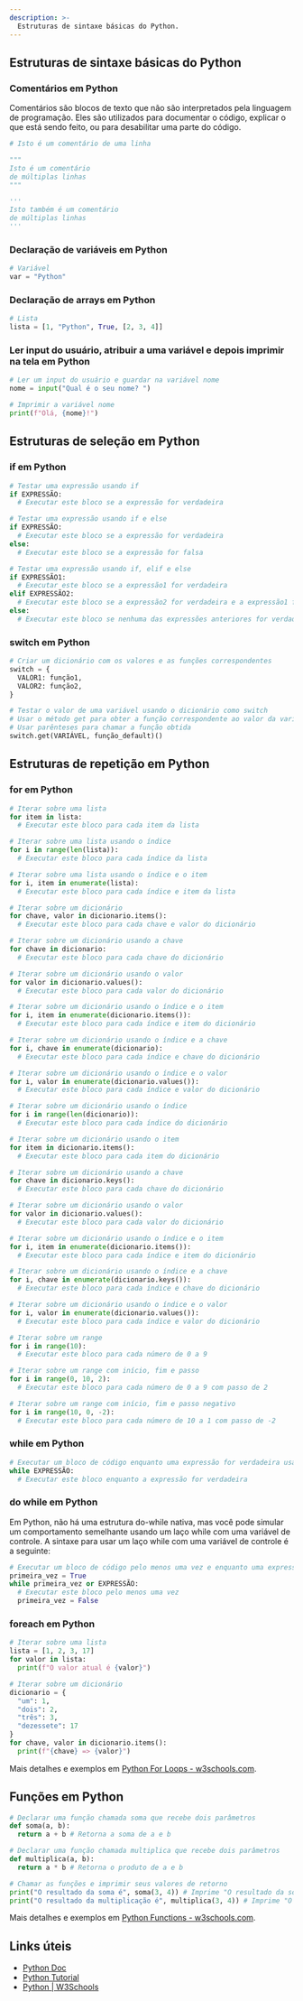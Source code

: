 ```yaml
---
description: >-
  Estruturas de sintaxe básicas do Python.
---
```

## Estruturas de sintaxe básicas do Python

### Comentários em Python

Comentários são blocos de texto que não são interpretados pela linguagem de programação. Eles são utilizados para documentar o código, explicar o que está sendo feito, ou para desabilitar uma parte do código.

```python
# Isto é um comentário de uma linha

"""
Isto é um comentário
de múltiplas linhas
"""

'''
Isto também é um comentário
de múltiplas linhas
'''
```

### Declaração de variáveis em Python

```python
# Variável
var = "Python"
```

### Declaração de arrays em Python

```python
# Lista
lista = [1, "Python", True, [2, 3, 4]]
```

### Ler input do usuário, atribuir a uma variável e depois imprimir na tela em Python

```python
# Ler um input do usuário e guardar na variável nome
nome = input("Qual é o seu nome? ")

# Imprimir a variável nome
print(f"Olá, {nome}!")
```

## Estruturas de seleção em Python

### if em Python

```python
# Testar uma expressão usando if
if EXPRESSÃO:
  # Executar este bloco se a expressão for verdadeira

# Testar uma expressão usando if e else
if EXPRESSÃO:
  # Executar este bloco se a expressão for verdadeira
else:
  # Executar este bloco se a expressão for falsa

# Testar uma expressão usando if, elif e else
if EXPRESSÃO1:
  # Executar este bloco se a expressão1 for verdadeira
elif EXPRESSÃO2:
  # Executar este bloco se a expressão2 for verdadeira e a expressão1 for falsa
else:
  # Executar este bloco se nenhuma das expressões anteriores for verdadeira
```

### switch em Python

```python
# Criar um dicionário com os valores e as funções correspondentes
switch = {
  VALOR1: função1,
  VALOR2: função2,
}

# Testar o valor de uma variável usando o dicionário como switch
# Usar o método get para obter a função correspondente ao valor da variável ou uma função padrão caso não exista
# Usar parênteses para chamar a função obtida
switch.get(VARIÁVEL, função_default)()
```

## Estruturas de repetição em Python

### for em Python

```python
# Iterar sobre uma lista
for item in lista:
  # Executar este bloco para cada item da lista

# Iterar sobre uma lista usando o índice
for i in range(len(lista)):
  # Executar este bloco para cada índice da lista

# Iterar sobre uma lista usando o índice e o item
for i, item in enumerate(lista):
  # Executar este bloco para cada índice e item da lista

# Iterar sobre um dicionário
for chave, valor in dicionario.items():
  # Executar este bloco para cada chave e valor do dicionário

# Iterar sobre um dicionário usando a chave
for chave in dicionario:
  # Executar este bloco para cada chave do dicionário

# Iterar sobre um dicionário usando o valor
for valor in dicionario.values():
  # Executar este bloco para cada valor do dicionário

# Iterar sobre um dicionário usando o índice e o item
for i, item in enumerate(dicionario.items()):
  # Executar este bloco para cada índice e item do dicionário

# Iterar sobre um dicionário usando o índice e a chave
for i, chave in enumerate(dicionario):
  # Executar este bloco para cada índice e chave do dicionário

# Iterar sobre um dicionário usando o índice e o valor
for i, valor in enumerate(dicionario.values()):
  # Executar este bloco para cada índice e valor do dicionário

# Iterar sobre um dicionário usando o índice
for i in range(len(dicionario)):
  # Executar este bloco para cada índice do dicionário

# Iterar sobre um dicionário usando o item
for item in dicionario.items():
  # Executar este bloco para cada item do dicionário

# Iterar sobre um dicionário usando a chave
for chave in dicionario.keys():
  # Executar este bloco para cada chave do dicionário

# Iterar sobre um dicionário usando o valor
for valor in dicionario.values():
  # Executar este bloco para cada valor do dicionário

# Iterar sobre um dicionário usando o índice e o item
for i, item in enumerate(dicionario.items()):
  # Executar este bloco para cada índice e item do dicionário

# Iterar sobre um dicionário usando o índice e a chave
for i, chave in enumerate(dicionario.keys()):
  # Executar este bloco para cada índice e chave do dicionário

# Iterar sobre um dicionário usando o índice e o valor
for i, valor in enumerate(dicionario.values()):
  # Executar este bloco para cada índice e valor do dicionário

# Iterar sobre um range
for i in range(10):
  # Executar este bloco para cada número de 0 a 9

# Iterar sobre um range com início, fim e passo
for i in range(0, 10, 2):
  # Executar este bloco para cada número de 0 a 9 com passo de 2

# Iterar sobre um range com início, fim e passo negativo
for i in range(10, 0, -2):
  # Executar este bloco para cada número de 10 a 1 com passo de -2
```

### while em Python

```python
# Executar um bloco de código enquanto uma expressão for verdadeira usando while
while EXPRESSÃO:
  # Executar este bloco enquanto a expressão for verdadeira
```

### do while em Python

Em Python, não há uma estrutura do-while nativa, mas você pode simular um comportamento semelhante usando um laço while com uma variável de controle. A sintaxe para usar um laço while com uma variável de controle é a seguinte:

```python
# Executar um bloco de código pelo menos uma vez e enquanto uma expressão for verdadeira usando while e uma variável de controle
primeira_vez = True
while primeira_vez or EXPRESSÃO:
  # Executar este bloco pelo menos uma vez
  primeira_vez = False
```

### foreach em Python

```python
# Iterar sobre uma lista
lista = [1, 2, 3, 17]
for valor in lista:
  print(f"O valor atual é {valor}")

# Iterar sobre um dicionário
dicionario = {
  "um": 1,
  "dois": 2,
  "três": 3,
  "dezessete": 17
}
for chave, valor in dicionario.items():
  print(f"{chave} => {valor}")
```

Mais detalhes e exemplos em [Python For Loops - w3schools.com](https://www.w3schools.com/python/python_for_loops.asp).

## Funções em Python

```python
# Declarar uma função chamada soma que recebe dois parâmetros
def soma(a, b):
  return a + b # Retorna a soma de a e b

# Declarar uma função chamada multiplica que recebe dois parâmetros
def multiplica(a, b):
  return a * b # Retorna o produto de a e b

# Chamar as funções e imprimir seus valores de retorno
print("O resultado da soma é", soma(3, 4)) # Imprime "O resultado da soma é 7"
print("O resultado da multiplicação é", multiplica(3, 4)) # Imprime "O resultado da multiplicação é 12"
```

Mais detalhes e exemplos em [Python Functions - w3schools.com](https://www.w3schools.com/python/python_functions.asp).

## Links úteis

- [Python Doc](https://www.python.org/doc/)
- [Python Tutorial](https://docs.python.org/3/tutorial/)
- [Python | W3Schools](https://www.w3schools.com/python/)